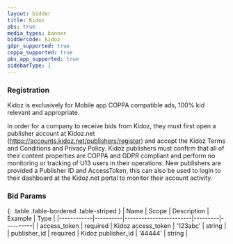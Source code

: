 ```yaml
---
layout: bidder
title: Kidoz
pbs: true
media_types: banner
biddercode: kidoz
gdpr_supported: true
coppa_supported: true
pbs_app_supported: true
sidebarType: 1
---
```


### Registration

Kidoz is exclusively for Mobile app COPPA compatible ads, 100% kid relevant and appropriate.

In order for a company to receive bids from Kidoz, they must first open a publisher account at Kidoz.net
(https://accounts.kidoz.net/publishers/register) and accept the Kidoz Terms and Conditions and Privacy Policy.
Kidoz publishers must confirm that all of their content properties are COPPA and GDPR compliant and perform no monitoring
or tracking of U13 users in their operations.  New publishers are provided a Publisher ID and AccessToken, this can also
be used to login to their dashboard at the Kidoz.net portal to monitor their account activity.

### Bid Params

{: .table .table-bordered .table-striped }
| Name       | Scope    | Description            | Example | Type     |
|------------|----------|------------------------|---------|----------|
| access_token | required | Kidoz access_token | '123abc' | string |
| publisher_id | required | Kidoz publisher_id | '44444' | string |
